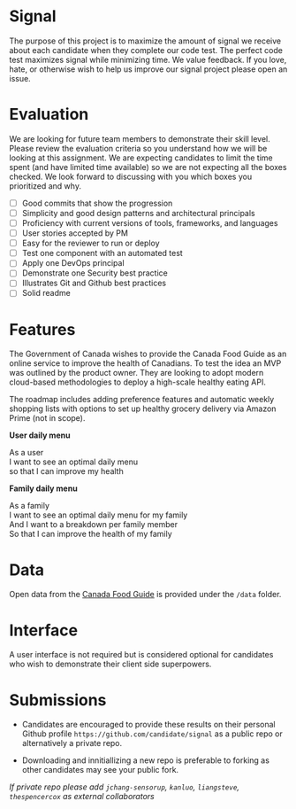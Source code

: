 # Signal

The purpose of this project is to maximize the amount of signal we receive about each candidate when they complete our code test.  The perfect code test maximizes signal while minimizing time.  We value feedback.  If you love, hate, or otherwise wish to help us improve our signal project please open an issue.  

# Evaluation

We are looking for future team members to demonstrate their skill level.  Please review the evaluation criteria so you understand how we will be looking at this assignment.  We are expecting candidates to limit the time spent (and have limited time available) so we are not expecting all the boxes checked.  We look forward to discussing with you which boxes you prioritized and why.  

- [ ] Good commits that show the progression
- [ ] Simplicity and good design patterns and architectural principals
- [ ] Proficiency with current versions of tools, frameworks, and languages
- [ ] User stories accepted by PM
- [ ] Easy for the reviewer to run or deploy
- [ ] Test one component with an automated test
- [ ] Apply one DevOps principal 
- [ ] Demonstrate one Security best practice
- [ ] Illustrates Git and Github best practices 
- [ ] Solid readme 

# Features

The Government of Canada wishes to provide the Canada Food Guide as an online service to improve the health of Canadians.  To test the idea an MVP was outlined by the product owner.  They are looking to adopt modern cloud-based methodologies to deploy a high-scale healthy eating API.  

The roadmap includes adding preference features and automatic weekly shopping lists with options to set up healthy grocery delivery via Amazon Prime (not in scope).  

**User daily menu**

As a user  
I want to see an optimal daily menu  
so that I can improve my health

**Family daily menu**

As a family   
I want to see an optimal daily menu for my family   
And I want to a breakdown per family member  
So that I can improve the health of my family

# Data 

Open data from the [Canada Food Guide](https://open.canada.ca/data/en/dataset/e5f4a98e-0ccf-4e5e-9912-d308b46c5a7f) is provided under the `/data` folder. 

# Interface

A user interface is not required but is considered optional for candidates who wish to demonstrate their client side superpowers.  

# Submissions

- Candidates are encouraged to provide these results on their personal Github profile `https://github.com/candidate/signal` as a public repo or alternatively a private repo.  

- Downloading and innitiallizing a new repo is preferable to forking as other candidates may see your public fork.  

*If private repo please add `jchang-sensorup`, `kanluo`, `liangsteve`, `thespencercox` as external collaborators*



